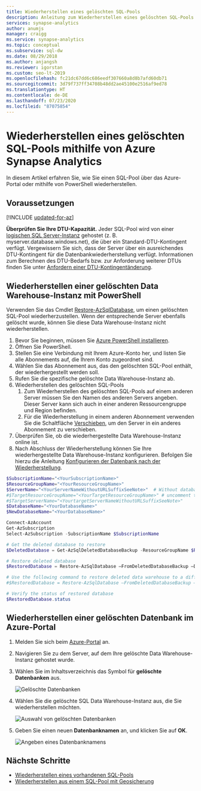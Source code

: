 ```yaml
---
title: Wiederherstellen eines gelöschten SQL-Pools
description: Anleitung zum Wiederherstellen eines gelöschten SQL-Pools
services: synapse-analytics
author: anumjs
manager: craigg
ms.service: synapse-analytics
ms.topic: conceptual
ms.subservice: sql-dw
ms.date: 08/29/2018
ms.author: anjangsh
ms.reviewer: igorstan
ms.custom: seo-lt-2019
ms.openlocfilehash: fc21dc67dd6c686eedf307660a8d8b7afd60db71
ms.sourcegitcommit: 3d79f737ff34708b48dd2ae45100e2516af9ed78
ms.translationtype: HT
ms.contentlocale: de-DE
ms.lasthandoff: 07/23/2020
ms.locfileid: "87075854"
---
```

# <a name="restore-a-deleted-sql-pool-using-azure-synapse-analytics"></a>Wiederherstellen eines gelöschten SQL-Pools mithilfe von Azure Synapse Analytics

In diesem Artikel erfahren Sie, wie Sie einen SQL-Pool über das Azure-Portal oder mithilfe von PowerShell wiederherstellen.

## <a name="before-you-begin"></a>Voraussetzungen

[!INCLUDE [updated-for-az](../../../includes/updated-for-az.md)]

**Überprüfen Sie Ihre DTU-Kapazität.** Jeder SQL-Pool wird von einer [logischen SQL Server-Instanz](../../azure-sql/database/logical-servers.md) gehostet (z. B. myserver.database.windows.net), die über ein Standard-DTU-Kontingent verfügt.  Vergewissern Sie sich, dass der Server über ein ausreichendes DTU-Kontingent für die Datenbankwiederherstellung verfügt. Informationen zum Berechnen des DTU-Bedarfs bzw. zur Anforderung weiterer DTUs finden Sie unter [Anfordern einer DTU-Kontingentänderung](sql-data-warehouse-get-started-create-support-ticket.md).

## <a name="restore-a-deleted-data-warehouse-through-powershell"></a>Wiederherstellen einer gelöschten Data Warehouse-Instanz mit PowerShell

Verwenden Sie das Cmdlet [Restore-AzSqlDatabase](/powershell/module/az.sql/restore-azsqldatabase?toc=/azure/synapse-analytics/sql-data-warehouse/toc.json&bc=/azure/synapse-analytics/sql-data-warehouse/breadcrumb/toc.json), um einen gelöschten SQL-Pool wiederherzustellen. Wenn der entsprechende Server ebenfalls gelöscht wurde, können Sie diese Data Warehouse-Instanz nicht wiederherstellen.

1. Bevor Sie beginnen, müssen Sie [Azure PowerShell installieren](/powershell/azure/?toc=/azure/synapse-analytics/sql-data-warehouse/toc.json&bc=/azure/synapse-analytics/sql-data-warehouse/breadcrumb/toc.json).
2. Öffnen Sie PowerShell.
3. Stellen Sie eine Verbindung mit Ihrem Azure-Konto her, und listen Sie alle Abonnements auf, die Ihrem Konto zugeordnet sind.
4. Wählen Sie das Abonnement aus, das den gelöschten SQL-Pool enthält, der wiederhergestellt werden soll.
5. Rufen Sie die spezifische gelöschte Data Warehouse-Instanz ab.
6. Wiederherstellen des gelöschten SQL-Pools
    1. Zum Wiederherstellen des gelöschten SQL-Pools auf einem anderen Server müssen Sie den Namen des anderen Servers angeben.  Dieser Server kann sich auch in einer anderen Ressourcengruppe und Region befinden.
    1. Für die Wiederherstellung in einem anderen Abonnement verwenden Sie die Schaltfläche [Verschieben](../../azure-resource-manager/management/move-resource-group-and-subscription.md?toc=/azure/synapse-analytics/sql-data-warehouse/toc.json&bc=/azure/synapse-analytics/sql-data-warehouse/breadcrumb/toc.json#use-the-portal), um den Server in ein anderes Abonnement zu verschieben.
7. Überprüfen Sie, ob die wiederhergestellte Data Warehouse-Instanz online ist.
8. Nach Abschluss der Wiederherstellung können Sie Ihre wiederhergestellte Data Warehouse-Instanz konfigurieren. Befolgen Sie hierzu die Anleitung [Konfigurieren der Datenbank nach der Wiederherstellung](../../azure-sql/database/disaster-recovery-guidance.md?toc=/azure/synapse-analytics/sql-data-warehouse/toc.json&bc=/azure/synapse-analytics/sql-data-warehouse/breadcrumb/toc.json#configure-your-database-after-recovery).

```Powershell
$SubscriptionName="<YourSubscriptionName>"
$ResourceGroupName="<YourResourceGroupName>"
$ServerName="<YourServerNameWithoutURLSuffixSeeNote>"  # Without database.windows.net
#$TargetResourceGroupName="<YourTargetResourceGroupName>" # uncomment to restore to a different server.
#$TargetServerName="<YourtargetServerNameWithoutURLSuffixSeeNote>"
$DatabaseName="<YourDatabaseName>"
$NewDatabaseName="<YourDatabaseName>"

Connect-AzAccount
Get-AzSubscription
Select-AzSubscription -SubscriptionName $SubscriptionName

# Get the deleted database to restore
$DeletedDatabase = Get-AzSqlDeletedDatabaseBackup -ResourceGroupName $ResourceGroupName -ServerName $ServerName -DatabaseName $DatabaseName

# Restore deleted database
$RestoredDatabase = Restore-AzSqlDatabase –FromDeletedDatabaseBackup –DeletionDate $DeletedDatabase.DeletionDate -ResourceGroupName $DeletedDatabase.ResourceGroupName -ServerName $DeletedDatabase.ServerName -TargetDatabaseName $NewDatabaseName –ResourceId $DeletedDatabase.ResourceID

# Use the following command to restore deleted data warehouse to a different server
#$RestoredDatabase = Restore-AzSqlDatabase –FromDeletedDatabaseBackup –DeletionDate $DeletedDatabase.DeletionDate -ResourceGroupName $TargetResourceGroupName -ServerName $TargetServerName -TargetDatabaseName $NewDatabaseName –ResourceId $DeletedDatabase.ResourceID

# Verify the status of restored database
$RestoredDatabase.status
```

## <a name="restore-a-deleted-database-using-the-azure-portal"></a>Wiederherstellen einer gelöschten Datenbank im Azure-Portal

1. Melden Sie sich beim [Azure-Portal](https://portal.azure.com/) an.
2. Navigieren Sie zu dem Server, auf dem Ihre gelöschte Data Warehouse-Instanz gehostet wurde.
3. Wählen Sie im Inhaltsverzeichnis das Symbol für **gelöschte Datenbanken** aus.

    ![Gelöschte Datenbanken](./media/sql-data-warehouse-restore-deleted-dw/restoring-deleted-01.png)

4. Wählen Sie die gelöschte SQL Data Warehouse-Instanz aus, die Sie wiederherstellen möchten.

    ![Auswahl von gelöschten Datenbanken](./media/sql-data-warehouse-restore-deleted-dw/restoring-deleted-11.png)

5. Geben Sie einen neuen **Datenbanknamen** an, und klicken Sie auf **OK**.

    ![Angeben eines Datenbanknamens](./media/sql-data-warehouse-restore-deleted-dw/restoring-deleted-21.png)

## <a name="next-steps"></a>Nächste Schritte

- [Wiederherstellen eines vorhandenen SQL-Pools](sql-data-warehouse-restore-active-paused-dw.md)
- [Wiederherstellen aus einem SQL-Pool mit Geosicherung](sql-data-warehouse-restore-from-geo-backup.md)
